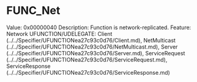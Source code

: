 # FUNC_Net

Value: 0x00000040
Description: Function is network-replicated.
Feature: Network
UFUNCTION/UDELEGATE: Client (../../Specifier/UFUNCTIONea27c93c0d76/Client.md), NetMulticast (../../Specifier/UFUNCTIONea27c93c0d76/NetMulticast.md), Server (../../Specifier/UFUNCTIONea27c93c0d76/Server.md), ServiceRequest (../../Specifier/UFUNCTIONea27c93c0d76/ServiceRequest.md), ServiceResponse (../../Specifier/UFUNCTIONea27c93c0d76/ServiceResponse.md)